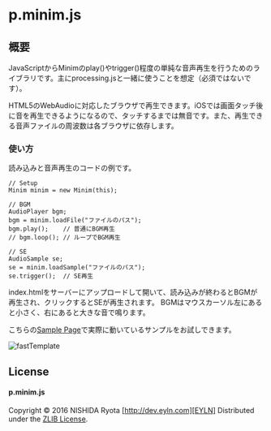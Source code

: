 # p.minim.js

## 概要

JavaScriptからMinimのplay()やtrigger()程度の単純な音声再生を行うためのライブラリです。主にprocessing.jsと一緒に使うことを想定（必須ではないです）。

HTML5のWebAudioに対応したブラウザで再生できます。iOSでは画面タッチ後に音を再生できるようになるので、タッチするまでは無音です。また、再生できる音声ファイルの周波数は各ブラウザに依存します。


### 使い方

読み込みと音声再生のコードの例です。

	// Setup
	Minim minim = new Minim(this);

	// BGM
	AudioPlayer bgm;
	bgm = minim.loadFile("ファイルのパス");
	bgm.play();    // 普通にBGM再生
	// bgm.loop(); // ループでBGM再生

	// SE
	AudioSample se;
	se = minim.loadSample("ファイルのパス");
	se.trigger();  // SE再生

index.htmlをサーバーにアップロードして開いて、読み込みが終わるとBGMが再生され、クリックするとSEが再生されます。
BGMはマウスカーソル左にあると小さく、右にあると大きな音で鳴ります。

こちらの[Sample Page][Sample]で実際に動いているサンプルをお試しできます。

[Sample]: http://dev.eyln.com/GitHub/p.minim.js/

![fastTemplate](https://raw.github.com/wiki/nryota/p.minim.js/images/sample.png)


## License

#### p.minim.js

Copyright &copy; 2016 NISHIDA Ryota [http://dev.eyln.com][EYLN]
Distributed under the [ZLIB License][ZLIB].

[EYLN]: http://dev.eyln.com/
[ZLIB]: http://opensource.org/licenses/zlib
